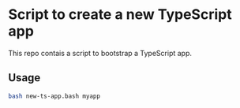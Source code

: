 # Script to create a new TypeScript app

This repo contais a script to bootstrap a TypeScript app.

## Usage

```bash
bash new-ts-app.bash myapp
```
